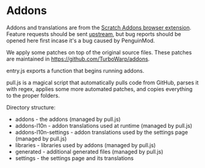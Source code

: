 # Addons

Addons and translations are from the [Scratch Addons browser extension](https://scratchaddons.com/). Feature requests should be sent [upstream](https://github.com/ScratchAddons/ScratchAddons/issues), but bug reports should be opened here first incase it's a bug caused by PenguinMod.

We apply some patches on top of the original source files. These patches are maintained in https://github.com/TurboWarp/addons.

entry.js exports a function that begins running addons.

pull.js is a magical script that automatically pulls code from GitHub, parses it with regex, applies some more automated patches, and copies everything to the proper folders.

Directory structure:

 - addons - the addons (managed by pull.js)
 - addons-l10n - addon translations used at runtime (managed by pull.js)
 - addons-l10n-settings - addon translations used by the settings page (managed by pull.js)
 - libraries - libraries used by addons (managed by pull.js)
 - generated - additional generated files (managed by pull.js)
 - settings - the settings page and its translations
